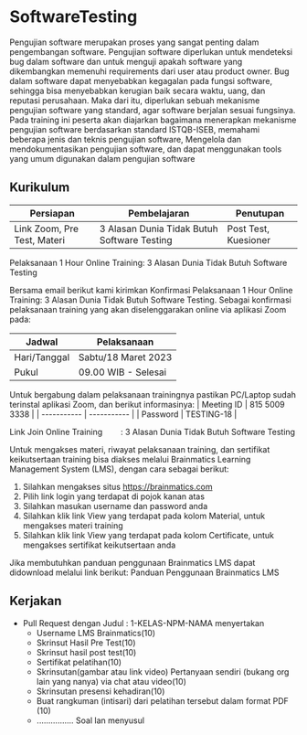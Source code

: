 # SoftwareTesting
Pengujian software merupakan proses yang sangat penting dalam pengembangan software. Pengujian software diperlukan untuk mendeteksi bug dalam software dan untuk menguji apakah software yang dikembangkan memenuhi requirements dari user atau product owner. Bug dalam software dapat menyebabkan kegagalan pada fungsi software, sehingga bisa menyebabkan kerugian baik secara waktu, uang, dan reputasi perusahaan. Maka dari itu, diperlukan sebuah mekanisme pengujian software yang standard, agar software berjalan sesuai fungsinya. Pada training ini peserta akan diajarkan bagaimana menerapkan mekanisme pengujian software berdasarkan standard ISTQB-ISEB, memahami beberapa jenis dan teknis pengujian software, Mengelola dan mendokumentasikan pengujian software, dan dapat menggunakan tools yang umum digunakan dalam pengujian software

## Kurikulum
| Persiapan      | Pembelajaran | Penutupan | 
| ----------- | ----------- |----------- |
| Link Zoom, Pre Test, Materi |3 Alasan Dunia Tidak Butuh Software Testing |Post Test, Kuesioner |


Pelaksanaan 1 Hour Online Training: 3 Alasan Dunia Tidak Butuh Software Testing

Bersama email berikut kami kirimkan Konfirmasi Pelaksanaan 1 Hour Online Training: 3 Alasan Dunia Tidak Butuh Software Testing. Sebagai konfirmasi pelaksanaan training yang akan diselenggarakan online via aplikasi Zoom pada:

| Jadwal      | Pelaksanaan | 
| ----------- | ----------- |
| Hari/Tanggal |Sabtu/18 Maret 2023 |
| Pukul      |09.00 WIB - Selesai | 

Untuk bergabung dalam pelaksanaan trainingnya pastikan PC/Laptop sudah terinstal aplikasi Zoom, dan berikut informasinya:
| Meeting ID      | 815 5009 3338 | 
| ----------- | ----------- |
| Password | TESTING-18 |

Link Join Online Training   : 3 Alasan Dunia Tidak Butuh Software Testing

Untuk mengakses materi, riwayat pelaksanaan training, dan sertifikat keikutsertaan training bisa diakses melalui Brainmatics Learning Management System (LMS), dengan cara sebagai berikut:
1. Silahkan mengakses situs https://brainmatics.com
2. Pilih link login yang terdapat di pojok kanan atas
3. Silahkan masukan username dan password anda
4. Silahkan klik link View yang terdapat pada kolom Material, untuk mengakses materi training
5. Silahkan klik link View yang terdapat pada kolom Certificate, untuk mengakses sertifikat keikutsertaan anda

Jika membutuhkan panduan penggunaan Brainmatics LMS dapat didownload melalui link berikut: Panduan Penggunaan Brainmatics LMS

## Kerjakan

* Pull Request dengan Judul : 1-KELAS-NPM-NAMA menyertakan
  * Username LMS Brainmatics(10)
  * Skrinsut Hasil Pre Test(10)
  * Skrinsut hasil post test(10)
  * Sertifikat pelatihan(10)
  * Skrinsutan(gambar atau link video) Pertanyaan sendiri (bukang org lain yang nanya) via chat atau video(10)
  * Skrinsutan presensi kehadiran(10)
  * Buat rangkuman (intisari) dari pelatihan tersebut dalam format PDF (10)
  * ................ Soal lan menyusul
